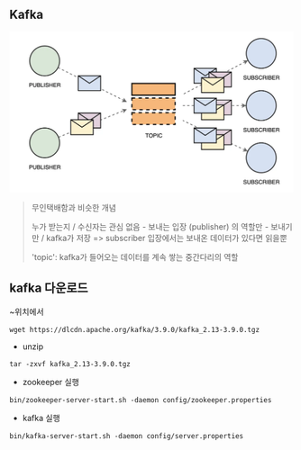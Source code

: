 ## Kafka
![kafka_pub_sub_메시지큐](/assets/kafka_pub_sub.webp)

> 무인택배함과 비슷한 개념
>
> 누가 받는지 / 수신자는 관심 없음 - 보내는 입장 (publisher) 의 역할만 - 보내기만 / kafka가 저장 => subscriber 입장에서는 보내온 데이터가 있다면 읽을뿐
>
>
> 'topic': kafka가 들어오는 데이터를 계속 쌓는 중간다리의 역할
>

## kafka 다운로드 
~위치에서 
```shell
wget https://dlcdn.apache.org/kafka/3.9.0/kafka_2.13-3.9.0.tgz
```

- unzip
```shell
tar -zxvf kafka_2.13-3.9.0.tgz
```
- zookeeper 실행
```shell
bin/zookeeper-server-start.sh -daemon config/zookeeper.properties
```
- kafka 실행
```shell
bin/kafka-server-start.sh -daemon config/server.properties
```

